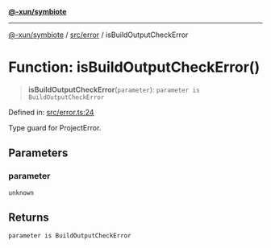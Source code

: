 [**@-xun/symbiote**](../../../README.md)

***

[@-xun/symbiote](../../../README.md) / [src/error](../README.md) / isBuildOutputCheckError

# Function: isBuildOutputCheckError()

> **isBuildOutputCheckError**(`parameter`): `parameter is BuildOutputCheckError`

Defined in: [src/error.ts:24](https://github.com/Xunnamius/symbiote/blob/a1a1659a6aee8463244f5d57f0317787662deaf7/src/error.ts#L24)

Type guard for ProjectError.

## Parameters

### parameter

`unknown`

## Returns

`parameter is BuildOutputCheckError`
